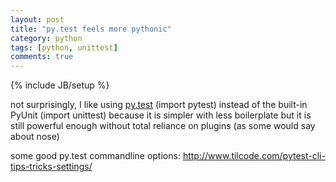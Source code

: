 ```yaml
---
layout: post
title: "py.test feels more pythonic"
category: python
tags: [python, unittest]
comments: true
---
```

{% include JB/setup %}

not surprisingly, I like using [py.test](pytest.org) (import pytest) instead of the built-in PyUnit (import unittest) because it is simpler with less boilerplate but it is still powerful enough without total reliance on plugins (as some would say about nose)
  
some good py.test commandline options:
<http://www.tilcode.com/pytest-cli-tips-tricks-settings/>
 

